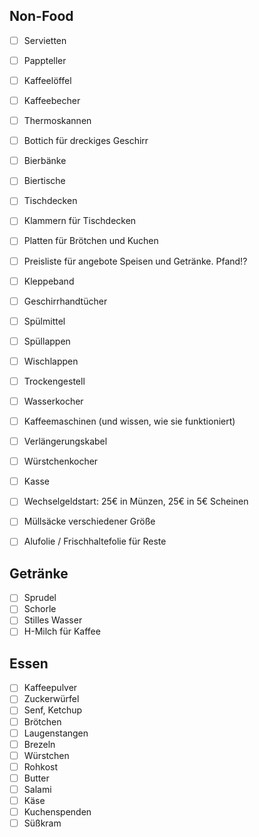 ## Non-Food

- [ ] Servietten 
- [ ] Pappteller
- [ ] Kaffeelöffel
- [ ] Kaffeebecher
- [ ] Thermoskannen
- [ ] Bottich für dreckiges Geschirr
- [ ] Bierbänke
- [ ] Biertische
- [ ] Tischdecken
- [ ] Klammern für Tischdecken
- [ ] Platten für Brötchen und Kuchen
- [ ] Preisliste für angebote Speisen und Getränke. Pfand!?
- [ ] Kleppeband
- [ ] Geschirrhandtücher
- [ ] Spülmittel
- [ ] Spüllappen
- [ ] Wischlappen
- [ ] Trockengestell
- [ ] Wasserkocher
- [ ] Kaffeemaschinen (und wissen, wie sie funktioniert)
- [ ] Verlängerungskabel
- [ ] Würstchenkocher
- [ ] Kasse
- [ ] Wechselgeldstart: 25€ in Münzen, 25€ in 5€ Scheinen
- [ ] Müllsäcke verschiedener Größe
- [ ] Alufolie / Frischhaltefolie für Reste


## Getränke

- [ ] Sprudel
- [ ] Schorle
- [ ] Stilles Wasser
- [ ] H-Milch für Kaffee

## Essen

- [ ] Kaffeepulver
- [ ] Zuckerwürfel
- [ ] Senf, Ketchup 
- [ ] Brötchen
- [ ] Laugenstangen
- [ ] Brezeln
- [ ] Würstchen
- [ ] Rohkost
- [ ] Butter
- [ ] Salami
- [ ] Käse
- [ ] Kuchenspenden
- [ ] Süßkram

